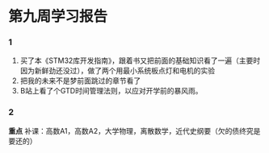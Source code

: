# 第九周学习报告
### 1
1. 买了本《STM32库开发指南》，跟着书又把前面的基础知识看了一遍（主要时因为新鲜劲还没过），做了两个用最小系统板点灯和电机的实验
2. 把我的未来不是梦前面跳过的章节看了
3. B站上看了个GTD时间管理法则，以应对开学前的暴风雨。
### 2 
**重点** 补课：高数A1，高数A2，大学物理，离散数学，近代史纲要（欠的债终究是要还的）
